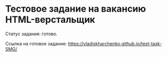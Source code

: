 # Тестовое задание на вакансию HTML-верстальщик

Статус задания: готово.

Ссылка на готовое задание: https://vladiskharchenko.github.io/test-task-SMG/
